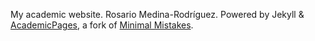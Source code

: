 My academic website. 
Rosario Medina-Rodríguez. Powered by Jekyll & [AcademicPages](https://github.com/academicpages/academicpages.github.io), a fork of [Minimal Mistakes](https://mmistakes.github.io/minimal-mistakes/).
